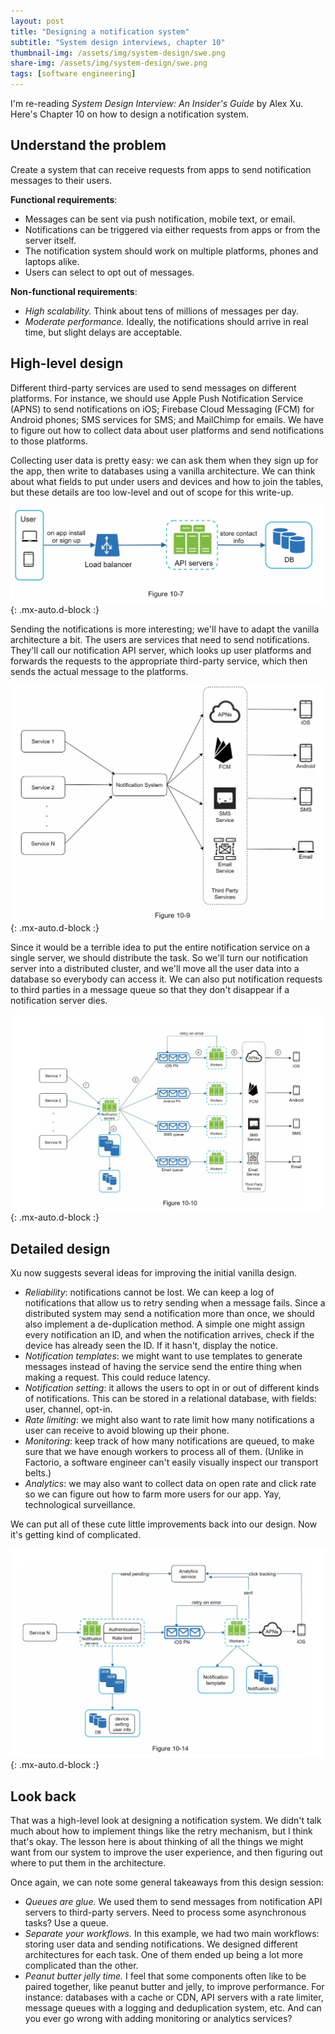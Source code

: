 ```yaml
---
layout: post
title: "Designing a notification system"
subtitle: "System design interviews, chapter 10"
thumbnail-img: /assets/img/system-design/swe.png
share-img: /assets/img/system-design/swe.png
tags: [software engineering]
---
```

I'm re-reading *System Design Interview: An Insider's Guide* by Alex Xu. Here's Chapter 10 on how to design a notification system.

## Understand the problem
Create a system that can receive requests from apps to send notification messages to their users.

**Functional requirements**:
- Messages can be sent via push notification, mobile text, or email.
- Notifications can be triggered via either requests from apps or from the server itself.
- The notification system should work on multiple platforms, phones and laptops alike.
- Users can select to opt out of messages.

**Non-functional requirements**:
- *High scalability.* Think about tens of millions of messages per day.
- *Moderate performance.* Ideally, the notifications should arrive in real time, but slight delays are acceptable.

## High-level design

Different third-party services are used to send messages on different platforms. For instance, we should use Apple Push Notification Service (APNS) to send notifications on iOS; Firebase Cloud Messaging (FCM) for Android phones; SMS services for SMS; and MailChimp for emails. We have to figure out how to collect data about user platforms and send notifications to those platforms.

Collecting user data is pretty easy: we can ask them when they sign up for the app, then write to databases using a vanilla architecture. We can think about what fields to put under users and devices and how to join the tables, but these details are too low-level and out of scope for this write-up.

![10-7](/assets/img/system-design/10-7.png){: .mx-auto.d-block :}

Sending the notifications is more interesting; we'll have to adapt the vanilla architecture a bit. The users are services that need to send notifications. They'll call our notification API server, which looks up user platforms and forwards the requests to the appropriate third-party service, which then sends the actual message to the platforms.

![10-9](/assets/img/system-design/10-9.png){: .mx-auto.d-block :}

Since it would be a terrible idea to put the entire notification service on a single server, we should distribute the task. So we'll turn our notification server into a distributed cluster, and we'll move all the user data into a database so everybody can access it. We can also put notification requests to third parties in a message queue so that they don't disappear if a notification server dies.

![10-10](/assets/img/system-design/10-10.png){: .mx-auto.d-block :}


## Detailed design

Xu now suggests several ideas for improving the initial vanilla design.

- *Reliability*: notifications cannot be lost. We can keep a log of notifications that allow us to retry sending when a message fails. Since a distributed system may send a notification more than once, we should also implement a de-duplication method. A simple one might assign every notification an ID, and when the notification arrives, check if the device has already seen the ID. If it hasn't, display the notice.
- *Notification templates*: we might want to use templates to generate messages instead of having the service send the entire thing when making a request. This could reduce latency.
- *Notification setting*: it allows the users to opt in or out of different kinds of notifications. This can be stored in a relational database, with fields: user, channel, opt-in.
- *Rate limiting*: we might also want to rate limit how many notifications a user can receive to avoid blowing up their phone.
- *Monitoring*: keep track of how many notifications are queued, to make sure that we have enough workers to process all of them. (Unlike in Factorio, a software engineer can't easily visually inspect our transport belts.)
- *Analytics*: we may also want to collect data on open rate and click rate so we can figure out how to farm more users for our app. Yay, technological surveillance.

We can put all of these cute little improvements back into our design. Now it's getting kind of complicated.

![10-14](/assets/img/system-design/10-14.png){: .mx-auto.d-block :}


## Look back

That was a high-level look at designing a notification system. We didn't talk much about how to implement things like the retry mechanism, but I think that's okay. The lesson here is about thinking of all the things we might want from our system to improve the user experience, and then figuring out where to put them in the architecture.

Once again, we can note some general takeaways from this design session:
- *Queues are glue.* We used them to send messages from notification API servers to third-party servers. Need to process some asynchronous tasks? Use a queue.
- *Separate your workflows.* In this example, we had two main workflows: storing user data and sending notifications. We designed different architectures for each task. One of them ended up being a lot more complicated than the other.
- *Peanut butter jelly time.* I feel that some components often like to be paired together, like peanut butter and jelly, to improve performance. For instance: databases with a cache or CDN, API servers with a rate limiter, message queues with a logging and deduplication system, etc. And can you ever go wrong with adding monitoring or analytics services?
